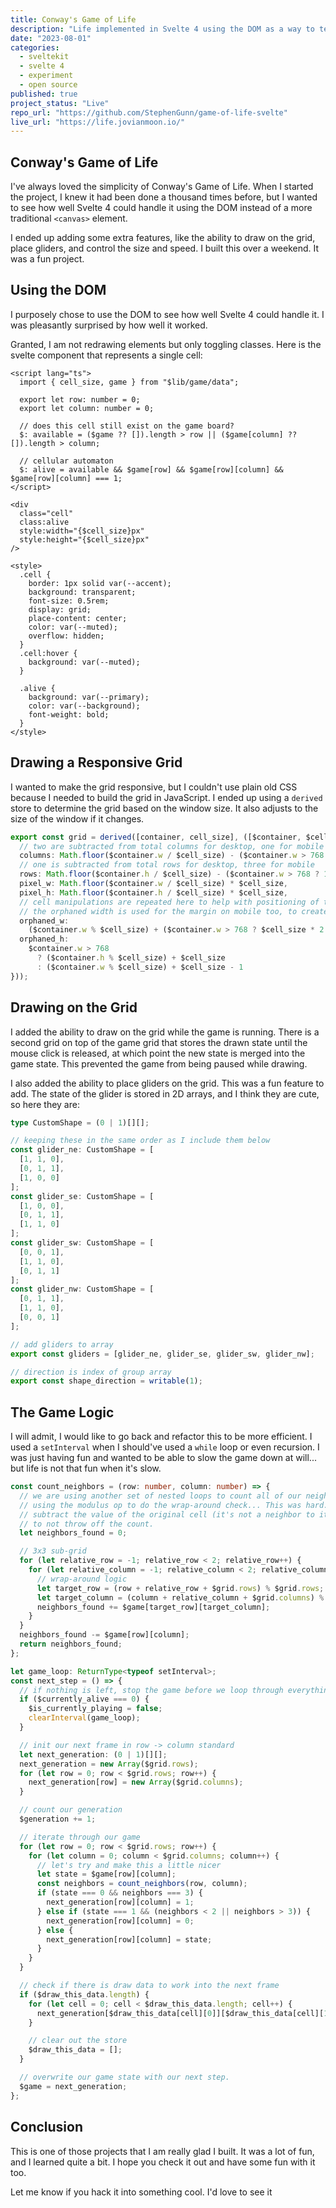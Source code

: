 ```yaml
---
title: Conway's Game of Life
description: "Life implemented in Svelte 4 using the DOM as a way to test the framework."
date: "2023-08-01"
categories:
  - sveltekit
  - svelte 4
  - experiment
  - open source
published: true
project_status: "Live"
repo_url: "https://github.com/StephenGunn/game-of-life-svelte"
live_url: "https://life.jovianmoon.io/"
---
```


<script lang="ts">
    import ProjectLinks from '$lib/layout/ProjectLinks.svelte';
</script>

<ProjectLinks repo="https://github.com/StephenGunn/game-of-life-svelte" link="https://life.jovianmoon.io/" />

## Conway's Game of Life

I've always loved the simplicity of Conway's Game of Life. When I started the project, I
knew it had been done a thousand times before, but I wanted to see how well Svelte 4 could
handle it using the DOM instead of a more traditional `<canvas>` element.

I ended up adding some extra features, like the ability to draw on the grid, place
gliders, and control the size and speed. I built this over a weekend. It was a fun
project.

## Using the DOM

I purposely chose to use the DOM to see how well Svelte 4 could handle it. I was
pleasantly surprised by how well it worked.

Granted, I am not redrawing elements but only toggling classes. Here is the svelte
component that represents a single cell:

```svelte
<script lang="ts">
  import { cell_size, game } from "$lib/game/data";

  export let row: number = 0;
  export let column: number = 0;

  // does this cell still exist on the game board?
  $: available = ($game ?? []).length > row || ($game[column] ?? []).length > column;

  // cellular automaton
  $: alive = available && $game[row] && $game[row][column] && $game[row][column] === 1;
</script>

<div
  class="cell"
  class:alive
  style:width="{$cell_size}px"
  style:height="{$cell_size}px"
/>

<style>
  .cell {
    border: 1px solid var(--accent);
    background: transparent;
    font-size: 0.5rem;
    display: grid;
    place-content: center;
    color: var(--muted);
    overflow: hidden;
  }
  .cell:hover {
    background: var(--muted);
  }

  .alive {
    background: var(--primary);
    color: var(--background);
    font-weight: bold;
  }
</style>
```

## Drawing a Responsive Grid

I wanted to make the grid responsive, but I couldn't use plain old CSS because I needed to
build the grid in JavaScript. I ended up using a `derived` store to determine the grid
based on the window size. It also adjusts to the size of the window if it changes.

```typescript
export const grid = derived([container, cell_size], ([$container, $cell_size]) => ({
  // two are subtracted from total columns for desktop, one for mobile
  columns: Math.floor($container.w / $cell_size) - ($container.w > 768 ? 2 : 1),
  // one is subtracted from total rows for desktop, three for mobile
  rows: Math.floor($container.h / $cell_size) - ($container.w > 768 ? 1 : 4),
  pixel_w: Math.floor($container.w / $cell_size) * $cell_size,
  pixel_h: Math.floor($container.h / $cell_size) * $cell_size,
  // cell manipulations are repeated here to help with positioning of the grid
  // the orphaned width is used for the margin on mobile too, to create a nice looking set of margins
  orphaned_w:
    ($container.w % $cell_size) + ($container.w > 768 ? $cell_size * 2 : $cell_size) - 1,
  orphaned_h:
    $container.w > 768
      ? ($container.h % $cell_size) + $cell_size
      : ($container.w % $cell_size) + $cell_size - 1
}));
```

## Drawing on the Grid

I added the ability to draw on the grid while the game is running. There is a second grid
on top of the game grid that stores the drawn state until the mouse click is released, at
which point the new state is merged into the game state. This prevented the game from
being paused while drawing.

I also added the ability to place gliders on the grid. This was a fun feature to add. The
state of the glider is stored in 2D arrays, and I think they are cute, so here they are:

```typescript
type CustomShape = (0 | 1)[][];

// keeping these in the same order as I include them below
const glider_ne: CustomShape = [
  [1, 1, 0],
  [0, 1, 1],
  [1, 0, 0]
];
const glider_se: CustomShape = [
  [1, 0, 0],
  [0, 1, 1],
  [1, 1, 0]
];
const glider_sw: CustomShape = [
  [0, 0, 1],
  [1, 1, 0],
  [0, 1, 1]
];
const glider_nw: CustomShape = [
  [0, 1, 1],
  [1, 1, 0],
  [0, 0, 1]
];

// add gliders to array
export const gliders = [glider_ne, glider_se, glider_sw, glider_nw];

// direction is index of group array
export const shape_direction = writable(1);
```

## The Game Logic

I will admit, I would like to go back and refactor this to be more efficient. I used a
`setInterval` when I should've used a `while` loop or even recursion. I was just having
fun and wanted to be able to slow the game down at will... but life is not that fun when
it's slow.

```typescript
const count_neighbors = (row: number, column: number) => {
  // we are using another set of nested loops to count all of our neighbors
  // using the modulus op to do the wrap-around check... This was hard.
  // subtract the value of the original cell (it's not a neighbor to itself)
  // to not throw off the count.
  let neighbors_found = 0;

  // 3x3 sub-grid
  for (let relative_row = -1; relative_row < 2; relative_row++) {
    for (let relative_column = -1; relative_column < 2; relative_column++) {
      // wrap-around logic
      let target_row = (row + relative_row + $grid.rows) % $grid.rows;
      let target_column = (column + relative_column + $grid.columns) % $grid.columns;
      neighbors_found += $game[target_row][target_column];
    }
  }
  neighbors_found -= $game[row][column];
  return neighbors_found;
};

let game_loop: ReturnType<typeof setInterval>;
const next_step = () => {
  // if nothing is left, stop the game before we loop through everything.
  if ($currently_alive === 0) {
    $is_currently_playing = false;
    clearInterval(game_loop);
  }

  // init our next frame in row -> column standard
  let next_generation: (0 | 1)[][];
  next_generation = new Array($grid.rows);
  for (let row = 0; row < $grid.rows; row++) {
    next_generation[row] = new Array($grid.columns);
  }

  // count our generation
  $generation += 1;

  // iterate through our game
  for (let row = 0; row < $grid.rows; row++) {
    for (let column = 0; column < $grid.columns; column++) {
      // let's try and make this a little nicer
      let state = $game[row][column];
      const neighbors = count_neighbors(row, column);
      if (state === 0 && neighbors === 3) {
        next_generation[row][column] = 1;
      } else if (state === 1 && (neighbors < 2 || neighbors > 3)) {
        next_generation[row][column] = 0;
      } else {
        next_generation[row][column] = state;
      }
    }
  }

  // check if there is draw data to work into the next frame
  if ($draw_this_data.length) {
    for (let cell = 0; cell < $draw_this_data.length; cell++) {
      next_generation[$draw_this_data[cell][0]][$draw_this_data[cell][1]] = 1;
    }

    // clear out the store
    $draw_this_data = [];
  }

  // overwrite our game state with our next step.
  $game = next_generation;
};
```

## Conclusion

This is one of those projects that I am really glad I built. It was a lot of fun, and I
learned quite a bit. I hope you check it out and have some fun with it too.

Let me know if you hack it into something cool. I'd love to see it
